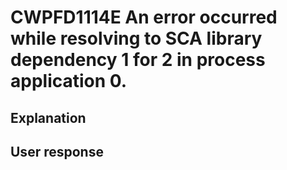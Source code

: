 # CWPFD1114E An error occurred while resolving to SCA library dependency 1 for 2 in process application 0.

## Explanation

## User response